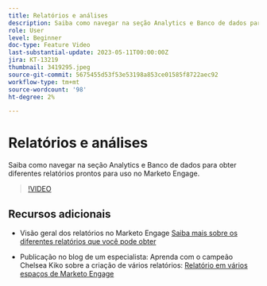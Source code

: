 ```yaml
---
title: Relatórios e análises
description: Saiba como navegar na seção Analytics e Banco de dados para obter diferentes relatórios prontos para uso no Marketo Engage.
role: User
level: Beginner
doc-type: Feature Video
last-substantial-update: 2023-05-11T00:00:00Z
jira: KT-13219
thumbnail: 3419295.jpeg
source-git-commit: 5675455d53f53e53198a853ce01585f8722aec92
workflow-type: tm+mt
source-wordcount: '98'
ht-degree: 2%

---
```



# Relatórios e análises

Saiba como navegar na seção Analytics e Banco de dados para obter diferentes relatórios prontos para uso no Marketo Engage.

>[!VIDEO](https://video.tv.adobe.com/v/3419295/?learn=on)

## Recursos adicionais

* Visão geral dos relatórios no Marketo Engage
   [Saiba mais sobre os diferentes relatórios que você pode obter](https://experienceleague.adobe.com/docs/marketo/using/product-docs/reporting/reporting-overview.html?lang=en&amp;sdid=M7K4SLTS&amp;mv=email&amp;mv2=instreml)

* Publicação no blog de um especialista: Aprenda com o campeão Chelsea Kiko sobre a criação de vários relatórios: [Relatório em vários espaços de Marketo Engage](https://nation.marketo.com/t5/product-blogs/how-marketo-champion-chelsea-kiko-reports-in-various-marketo/ba-p/242627)

